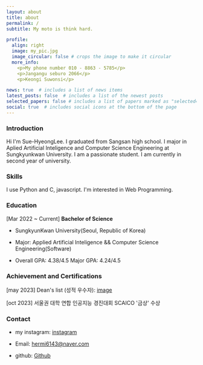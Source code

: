 ```yaml
---
layout: about
title: about
permalink: /
subtitle: My moto is think hard.

profile:
  align: right
  image: my_pic.jpg
  image_circular: false # crops the image to make it circular
  more_info: 
    <p>My phone number 010 - 8863 - 5785</p>
    <p>Jangangu seburo 2066</p>
    <p>Keongi Suwonsi</p>

news: true  # includes a list of news items
latest_posts: false  # includes a list of the newest posts
selected_papers: false # includes a list of papers marked as "selected={true}"
social: true  # includes social icons at the bottom of the page
---
```


### Introduction
Hi I'm Sue-HyeongLee.
I graduated from Sangsan high school.
I major in Aplied Artificial Inteligence and Computer Science Engineering at Sungkyunkwan University.
I am a passionate student. I am currently in second year of university.

### Skills
I use Python and C, javascript. I'm interested in Web Programming.

### Education 
[Mar 2022 ~ Current] **Bachelor of Science**
   * SungkyunKwan University(Seoul, Republic of Korea)

   * Major: Applied Artificial Inteligence && Computer Science Engineering(Software)

   * Overall GPA: 4.38/4.5 Major GPA: 4.24/4.5

### Achievement and Certifications
[may 2023] Dean's list (성적 우수자): [image](https://drive.google.com/file/d/1Qc-OVn1l-r3xf35n-KaYbg6zPcrU8l3z/view?usp=sharing)

[oct 2023] 서울권 대학 연합 인공지능 경진대회 SCAICO '금상' 수상

### Contact
* my instagram: [instagram](https://www.instagram.com/isuhyeong55/)

* Email: hermi6143@naver.com

* github: [Github](https://github.com/Sue-HyeongLee)
